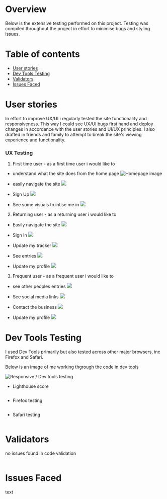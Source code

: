 # Overview

Below is the extensive testing performed on this project. Testing was compiled throughout the project in effort to minimise bugs and styling issues.

# Table of contents

* [User stories](#User-stories)
* [Dev Tools Testing](#Dev-Tools-Testing)
* [Validators](#Validators)
* [Issues Faced](#Issues-Faced)

# User stories

In effort to improve UX/UI i regularly tested the site functionality and responsiveness. This way I could see UX/UI bugs first hand and deploy changes in accordance with the user stories and UI/UX principles. I also drafted in friends and family to attempt to break the site's viewing experience and functionality.

### UX Testing

1. First time user - as a first time user i would like to

- understand what the site does from the home page
![Homepage image](./static/images/testing_img/homepage_image.png)

- easily navigate the site
![](./static/images/testing_img/homepage_image.png)

- Sign Up
![](./static/images/testing_img/)

- See some visuals to intise me in
![](./static/images/testing_img/)

2. Returning user - as a returning user i would like to

- Easily navigate the site
![](./static/images/testing_img/)

- Sign In
![](./static/images/testing_img/)

- Update my tracker
![](./static/images/testing_img/)

- See entries
![](./static/images/testing_img/)

- Update my profile
![](./static/images/testing_img/)

3. Frequent user - as a frequent user i would like to

- see other peoples entries
![](./static/images/testing_img/)

- See social media links
![](./static/images/testing_img/)

- Contact the business
![](./static/images/testing_img/)

- Update my profile
![](./static/images/testing_img/)

# Dev Tools Testing

I used Dev Tools primarily but also tested across other major browsers, inc Firefox and Safari.

Below is an image of me working thgrough the code in dev tools

![Responsive / Dev tools testing](./static/images/testing_img/responsive_testing.png)

- Lighthouse score

![]()

- Firefox testing

![]()

- Safari testing

![]()

# Validators

no issues found in code validation

![]()

# Issues Faced

text